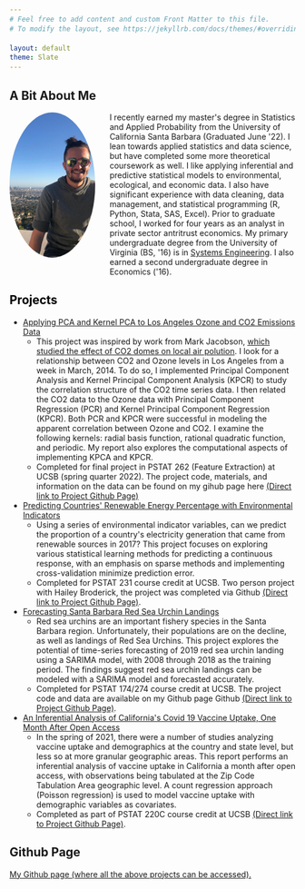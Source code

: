 ```yaml
---
# Feel free to add content and custom Front Matter to this file.
# To modify the layout, see https://jekyllrb.com/docs/themes/#overriding-theme-defaults

layout: default
theme: Slate
---
```


<h2>A Bit About Me</h2>

<div style="width: 100%;">
 
 <div style="width: 30%; float: left;">
  <img src="Callum_Observatory.jpg" alt="Callum Weinberg" style="width: auto; height:256px; object-fit: cover; border-radius: 50%;">
 </div>
 
 <div style="margin-left: 35%;">
  <p> I recently earned my master's degree in Statistics and Applied Probability from the University of California Santa Barbara (Graduated June '22). I lean towards applied statistics and data science, but have completed some more theoretical coursework as well. I like applying inferential and predictive statistical models to environmental, ecological, and economic data. I also have significant experience with data cleaning, data management, and statistical programming (R, Python, Stata, SAS, Excel). Prior to graduate school, I worked for four years as an analyst in private sector antritrust economics. My primary undergraduate degree from the University of Virginia (BS, '16) is in <a href = "https://engineering.virginia.edu/departments/engineering-systems-and-environment/systems-engineering" target="_blank">Systems Engineering</a>. I also earned a second undergraduate degree in Economics ('16).</p>
 </div>

</div>

<h2 style="color: black;">Projects</h2>
 <ul>
 
  <!-- PCA and KPCA Project -->
  <li><a href="https://leoncw.github.io/CO2-Analysis-with-PCA-and-KPCA/PSTAT_262_FE_Final_Callum_Weinberg_Report.pdf" target="_blank">Applying PCA and Kernel PCA to Los Angeles Ozone and CO2 Emissions Data</a>
   <ul>
    <li> This project was inspired by work from Mark Jacobson, <a href="https://web.stanford.edu/group/efmh/jacobson/Articles/V/es903018m.pdf" target="_blank">which studied the effect of CO2 domes on local air polution</a>. I look for a relationship between CO2 and Ozone levels in Los Angeles from a week in March, 2014. To do so, I implemented Principal Component Analysis and Kernel Principal Component Analysis (KPCR) to study the correlation structure of the CO2 time series data. I then related the CO2 data to the Ozone data with Principal Component Regression (PCR) and Kernel Principal Component Regression (KPCR). Both PCR and KPCR were successful in modeling the apparent correlation between Ozone and CO2. I examine the following kernels: radial basis function, rational quadratic function, and periodic. My report also explores the computational aspects of implementing KPCA and KPCR.</li>
    <li> Completed for final project in PSTAT 262 (Feature Extraction) at UCSB (spring quarter 2022). The project code, materials, and information on the data can be found on my gihub page here <a href="https://github.com/leoncw/CO2-Analysis-with-PCA-and-KPCA" target="_blank">(Direct link to Project Github Page)</a> </li>
   </ul>
  </li>

  <!-- Renewable Energy Prediction Project -->
  <li><a href="https://leoncw.github.io/PSTAT231_Final/Final_Project_html_Broderick_Weinberg.html" target="_blank">Predicting Countries' Renewable Energy Percentage with Environmental Indicators</a>
    <ul>
      <li>Using a series of environmental indicator variables, can we predict the proportion of a country's electricity generation that came from renewable sources in 2017? This project focuses on exploring various statistical learning methods for predicting a continuous response, with an emphasis on sparse methods and implementing cross-validation minimize prediction error.</li>
      <li>Completed for PSTAT 231 course credit at UCSB. Two person project with Hailey Broderick, the project was completed via Github <a href="https://github.com/leoncw/PSTAT231_Final" target="_blank">(Direct link to Project Github Page)</a>.</li>
    </ul>  
  </li>
 
 <!-- Red Sea Urchin Forecasting Project -->
  <li><a href="https://leoncw.github.io/Red-Sea-Urchin-Landings-TS/Callum%20Weinberg%20-%20PSTAT%20274%20final%20project%20-%20Jan%202023%20Edit.pdf" target="_blank">Forecasting Santa Barbara Red Sea Urchin Landings</a>
    <ul>
      <li>Red sea urchins are an important fishery species in the Santa Barbara region. Unfortunately, their populations are on the decline, as well as landings of Red Sea Urchins. This project explores the potential of time-series forecasting of 2019 red sea urchin landing using a SARIMA model, with 2008 through 2018 as the training period. The findings suggest red sea urchin landings can be modeled with a SARIMA model and forecasted accurately.</li>
      <li>Completed for PSTAT 174/274 course credit at UCSB. The project code and data are available on my Github page Github <a href="https://github.com/leoncw/Red-Sea-Urchin-Landings-TS">(Direct link to Project Github Page)</a>.</li>
    </ul>  
  </li>
 
  <!-- Covid 19 Vaccination California Project -->
  <li><a href="https://leoncw.github.io/California-Covid-19-Vaccine-Analysis/220C_Final_Project%20Callum%20Weinberg.pdf" target="_blank">An Inferential Analysis of California's Covid 19 Vaccine Uptake, One Month After Open Access</a>
    <ul>
      <li>In the spring of 2021, there were a number of studies analyzing vaccine uptake and demographics at the country and state level, but less so at more granular geographic areas. This report performs an inferential analysis of vaccine uptake in California a month after open access, with observations being tabulated at the Zip Code Tabulation Area geographic level. A count regression approach (Poisson regression) is used to model vaccine uptake with demographic variables as covariates. </li>
      <li>Completed as part of PSTAT 220C course credit at UCSB <a href="https://github.com/leoncw/California-Covid-19-Vaccine-Analysis" target="_blank">(Direct link to Project Github Page)</a>.</li>
    </ul>  
  </li>
   
</ul> 


<h2>Github Page</h2>
<a href="https://github.com/leoncw/" target="_blank">My Github page (where all the above projects can be accessed).</a>
